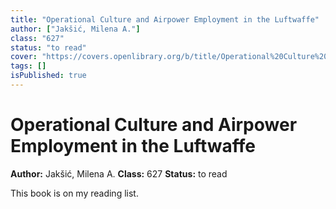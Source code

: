 ```yaml
---
title: "Operational Culture and Airpower Employment in the Luftwaffe"
author: ["Jakšić, Milena A."]
class: "627"
status: "to read"
cover: "https://covers.openlibrary.org/b/title/Operational%20Culture%20and%20Airpower%20Employment%20in%20the%20Luftwaffe-L.jpg"
tags: []
isPublished: true
---
```


# Operational Culture and Airpower Employment in the Luftwaffe

**Author:** Jakšić, Milena A.
**Class:** 627
**Status:** to read

This book is on my reading list. 